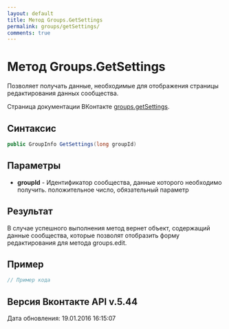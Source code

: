 ```yaml
---
layout: default
title: Метод Groups.GetSettings
permalink: groups/getSettings/
comments: true
---
```

# Метод Groups.GetSettings
Позволяет получать данные, необходимые для отображения страницы редактирования данных сообщества.

Страница документации ВКонтакте [groups.getSettings](https://vk.com/dev/groups.getSettings).

## Синтаксис
``` csharp
public GroupInfo GetSettings(long groupId)
```

## Параметры
+ **groupId** - Идентификатор сообщества, данные которого необходимо получить. положительное число, обязательный параметр

## Результат
В случае успешного выполнения метод вернет объект, содержащий данные сообщества, которые позволят отобразить форму редактирования для метода groups.edit.

## Пример
``` csharp
// Пример кода
```

## Версия Вконтакте API v.5.44
Дата обновления: 19.01.2016 16:15:07
